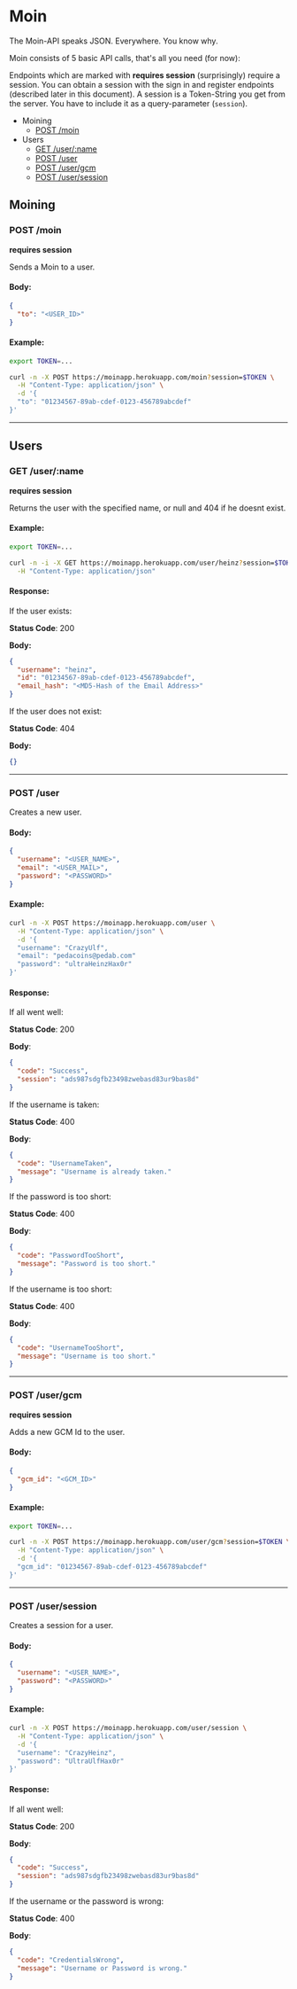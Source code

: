 # Moin

The Moin-API speaks JSON. Everywhere. You know why.

Moin consists of 5 basic API calls, that's all you need (for now):

Endpoints which are marked with **requires session** (surprisingly) require a session. You can obtain a session with the sign in and register endpoints (described later in this document).
A session is a Token-String you get from the server. You have to include it as a query-parameter (`session`).

* Moining
  * [POST /moin](#post-moin)
* Users
  * [GET /user/:name](#get-username)
  * [POST /user](#post-user)
  * [POST /user/gcm](#post-usergcm)
  * [POST /user/session](#post-usersession)

## Moining

### POST /moin
**requires session**

Sends a Moin to a user.

#### Body:
```json
{
  "to": "<USER_ID>"
}
```

#### Example:
```bash
export TOKEN=...

curl -n -X POST https://moinapp.herokuapp.com/moin?session=$TOKEN \
  -H "Content-Type: application/json" \
  -d '{
  "to": "01234567-89ab-cdef-0123-456789abcdef"
}'

```
---

## Users

### GET /user/:name

**requires session**

Returns the user with the specified name, or null and 404 if he doesnt exist.

#### Example:

```bash
export TOKEN=...

curl -n -i -X GET https://moinapp.herokuapp.com/user/heinz?session=$TOKEN \
  -H "Content-Type: application/json"

```

#### Response:

If the user exists:

**Status Code**: 200

**Body:**
```json
{
  "username": "heinz",
  "id": "01234567-89ab-cdef-0123-456789abcdef",
  "email_hash": "<MD5-Hash of the Email Address>"
}
```

If the user does not exist:

**Status Code**: 404

**Body:**
```json
{}
```

---

### POST /user

Creates a new user.

#### Body:
```json
{
  "username": "<USER_NAME>",
  "email": "<USER_MAIL>",
  "password": "<PASSWORD>"
}

```
#### Example:

```bash
curl -n -X POST https://moinapp.herokuapp.com/user \
  -H "Content-Type: application/json" \
  -d '{
  "username": "CrazyUlf",
  "email": "pedacoins@pedab.com"
  "password": "ultraHeinzHax0r"
}'

```

#### Response:
If all went well:

**Status Code**: 200

**Body**:
```json
{
  "code": "Success",
  "session": "ads987sdgfb23498zwebasd83ur9bas8d"
}
```

If the username is taken:

**Status Code**: 400

**Body**:
```json
{
  "code": "UsernameTaken",
  "message": "Username is already taken." 
}
```

If the password is too short:

**Status Code**: 400

**Body**:
```json
{
  "code": "PasswordTooShort",
  "message": "Password is too short." 
}
```

If the username is too short:

**Status Code**: 400

**Body**:
```json
{
  "code": "UsernameTooShort",
  "message": "Username is too short." 
}
```
---
### POST /user/gcm
**requires session**

Adds a new GCM Id to the user.

#### Body:
```json
{
  "gcm_id": "<GCM_ID>"
}
```

#### Example:
```bash
export TOKEN=...

curl -n -X POST https://moinapp.herokuapp.com/user/gcm?session=$TOKEN \
  -H "Content-Type: application/json" \
  -d '{
  "gcm_id": "01234567-89ab-cdef-0123-456789abcdef"
}'

```

---
### POST /user/session

Creates a session for a user.

#### Body:
```json
{
  "username": "<USER_NAME>",
  "password": "<PASSWORD>"  
}
```

#### Example:
```bash
curl -n -X POST https://moinapp.herokuapp.com/user/session \
  -H "Content-Type: application/json" \
  -d '{
  "username": "CrazyHeinz",
  "password": "UltraUlfHax0r"
}'

```

#### Response:
If all went well:

**Status Code**: 200

**Body**:
```json
{
  "code": "Success",
  "session": "ads987sdgfb23498zwebasd83ur9bas8d"
}
```

If the username or the password is wrong:

**Status Code**: 400

**Body**:
```json
{
  "code": "CredentialsWrong",
  "message": "Username or Password is wrong." 
}
```
